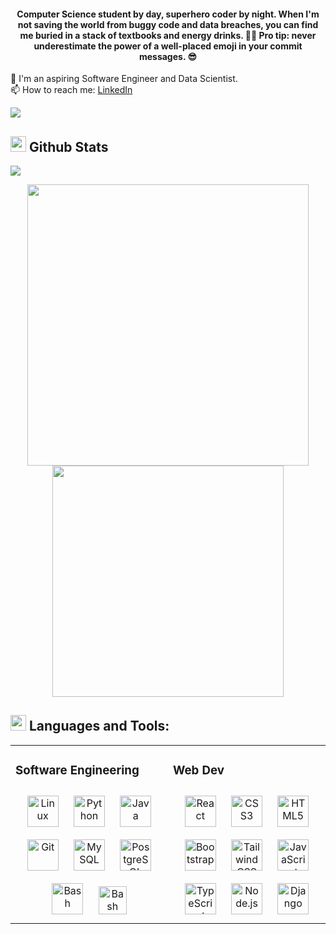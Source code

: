 <!--
**deepankarck2/deepankarck2** is a ✨ _special_ ✨ repository because its `README.md` (this file) appears on your GitHub profile.

Here are some ideas to get you started:

- 🔭 I'm an aspiring software engineer and data analyst.
- 🌱 I’m currently learning ...
- 👯 I’m looking to collaborate on ...
- 🤔 I’m looking for help with ...
- 💬 Ask me about ...
- 📫 How to reach me: ...
- 😄 Pronouns: ...
- ⚡ Fun fact: ...
-->
 <h4 align="center">
  Computer Science student by day, superhero coder by night. When I'm not saving the world from buggy code and data breaches, you can find me buried in a stack of textbooks and energy drinks. 👨‍💻 Pro tip: never underestimate the power of a well-placed emoji in your commit messages. 😎
 </h4> 

🔭 I'm an aspiring Software Engineer and Data Scientist.
<br> 
📫 How to reach me: [LinkedIn](https://www.linkedin.com/in/deepankar-chakraborty-327691101)
 
<img src="https://user-images.githubusercontent.com/52084764/190535420-09a14e10-afdb-4af6-9442-7c0d040925e6.png" >

## <img src="https://media.giphy.com/media/iY8CRBdQXODJSCERIr/giphy.gif" width="25"> <b>Github Stats</b>
<img src="https://user-images.githubusercontent.com/73097560/115834477-dbab4500-a447-11eb-908a-139a6edaec5c.gif"></a>

<p align="center">
<a href="https://github.com/deepankarck2/">
  <img align="center" src="https://github-readme-streak-stats.herokuapp.com?user=deepankarck2&theme=algolia&date_format=M%20j%5B%2C%20Y%5D" width="450"/>
</a>

   
<a href="https://github.com/deepankarck2">
  <img align="center" src="https://github-readme-stats-git-masterrstaa-rickstaa.vercel.app/api/top-langs/?username=deepankarck2&layout=compact&exclude_repo=CSC-474-Assignment-2,National-Anthem-Analysis--Machine-Learning,2022-fall-data-science,Scheme-Custom-List-Package,Data-Structure&theme=algolia" width="370"/>
</a>
</p>

## <img src="https://media2.giphy.com/media/QssGEmpkyEOhBCb7e1/giphy.gif?cid=ecf05e47a0n3gi1bfqntqmob8g9aid1oyj2wr3ds3mg700bl&rid=giphy.gif" width ="25"><b> Languages and Tools:</b>

<table><tr><td valign="top" width="50%">
 
<h3 align="left"> Software Engineering </h3>
<div align="center">  
<a href="https://www.linux.org/" target="_blank"><img style="margin: 10px" src="https://profilinator.rishav.dev/skills-assets/linux-original.svg" alt="Linux" height="50" /></a>  
     <a href="https://www.python.org/" target="_blank"><img style="margin: 10px" src="https://profilinator.rishav.dev/skills-assets/python-original.svg" alt="Python" height="50" /></a>  
 <a href="https://www.java.com/" target="_blank"><img style="margin: 10px" src="https://profilinator.rishav.dev/skills-assets/java-original-wordmark.svg" alt="Java" height="50" /></a>  
<a href="https://github.com/" target="_blank"><img style="margin: 10px" src="https://profilinator.rishav.dev/skills-assets/git-scm-icon.svg" alt="Git" height="50" /></a>  
<a href="https://www.mysql.com/" target="_blank"><img style="margin: 10px" src="https://profilinator.rishav.dev/skills-assets/mysql-original-wordmark.svg" alt="MySQL" height="50" /></a>  
  <a href="https://www.postgresql.org/" target="_blank"><img style="margin: 10px" src="https://profilinator.rishav.dev/skills-assets/postgresql-original-wordmark.svg" alt="PostgreSQL" height="50" /></a>
 <a href="https://spring.io/projects/spring-boot" target="_blank"><img style="margin: 10px" src="https://cdn-images-1.medium.com/max/800/1*gxXLMIuJDHCH7fwIgEP1cg.png" alt="Bash" height="50" /></a>  
 <a href="https://www.gnu.org/software/bash/" target="_blank"><img style="margin: 10px" src="https://upload.wikimedia.org/wikipedia/commons/thumb/8/82/Gnu-bash-logo.svg/2560px-Gnu-bash-logo.svg.png" alt="Bash" height="45" /></a>  
</div>


</td><td valign="top" width="50%">

<h3 align="left"> Web Dev </h3>
<div align="center"> 
    <a href="https://reactjs.org/" target="_blank"><img style="margin: 10px" src="https://profilinator.rishav.dev/skills-assets/react-original-wordmark.svg" alt="React" height="50" /></a>  
    <a href="https://www.w3schools.com/css/" target="_blank"><img style="margin: 10px" src="https://profilinator.rishav.dev/skills-assets/css3-original-wordmark.svg" alt="CSS3" height="50" /></a>  
    <a href="https://en.wikipedia.org/wiki/HTML5" target="_blank"><img style="margin: 10px" src="https://profilinator.rishav.dev/skills-assets/html5-original-wordmark.svg" alt="HTML5" height="50" /></a>  
     <a href="https://getbootstrap.com/docs/3.4/javascript/" target="_blank"><img style="margin: 10px" src="https://profilinator.rishav.dev/skills-assets/bootstrap-plain.svg" alt="Bootstrap" height="50" /></a>  
<a href="https://www.tailwindcss.com/" target="_blank"><img style="margin: 10px" src="https://profilinator.rishav.dev/skills-assets/tailwindcss.svg" alt="Tailwind CSS" height="50" /></a>  
    <a href="https://www.javascript.com/" target="_blank"><img style="margin: 10px" src="https://profilinator.rishav.dev/skills-assets/javascript-original.svg" alt="JavaScript" height="50" /></a>  
    <a href="https://www.typescriptlang.org/" target="_blank"><img style="margin: 10px" src="https://profilinator.rishav.dev/skills-assets/typescript-original.svg" alt="TypeScript" height="50" /></a>  
    <a href="https://nodejs.org/" target="_blank"><img style="margin: 10px" src="https://profilinator.rishav.dev/skills-assets/nodejs-original-wordmark.svg" alt="Node.js" height="50" /></a>  
    <a href="https://www.djangoproject.com/" target="_blank"><img style="margin: 10px" src="https://profilinator.rishav.dev/skills-assets/django-original.svg" alt="Django" height="50" /></a>  
</div>

</td></tr></table>  

<!USE THIS: https://dev.to/charalambosioannou/create-a-dynamic-github-profile-readme-il5>  
<!-- https://github.com/durgeshsamariya/awesome-github-profile-readme-templates-->
<!-- Read Me STATS: https://github.com/anuraghazra/github-readme-stats --> 
